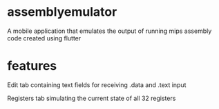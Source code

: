 # assemblyemulator

A mobile application that emulates the output of running mips assembly code created using flutter

# features 

Edit tab containing text fields for receiving .data and .text input

Registers tab simulating the current state of all 32 registers
